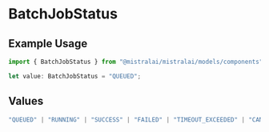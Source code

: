 # BatchJobStatus

## Example Usage

```typescript
import { BatchJobStatus } from "@mistralai/mistralai/models/components";

let value: BatchJobStatus = "QUEUED";
```

## Values

```typescript
"QUEUED" | "RUNNING" | "SUCCESS" | "FAILED" | "TIMEOUT_EXCEEDED" | "CANCELLATION_REQUESTED" | "CANCELLED"
```